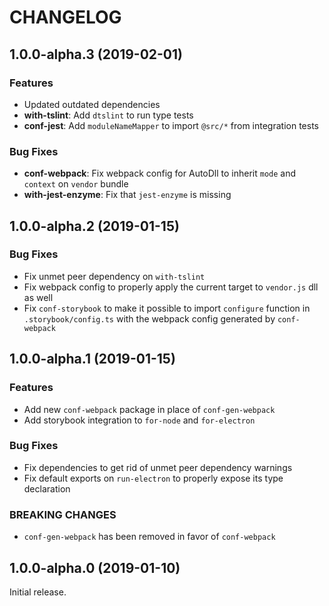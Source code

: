 
# CHANGELOG

## 1.0.0-alpha.3 (2019-02-01)

### Features

* Updated outdated dependencies
* **with-tslint**: Add `dtslint` to run type tests
* **conf-jest**: Add `moduleNameMapper` to import `@src/*` from integration tests

### Bug Fixes

* **conf-webpack**: Fix webpack config for AutoDll to inherit `mode` and `context` on `vendor` bundle
* **with-jest-enzyme**: Fix that `jest-enzyme` is missing


## 1.0.0-alpha.2 (2019-01-15)

### Bug Fixes

* Fix unmet peer dependency on `with-tslint`
* Fix webpack config to properly apply the current target to `vendor.js` dll as well
* Fix `conf-storybook` to make it possible to import `configure` function in `.storybook/config.ts` with the webpack config generated by `conf-webpack`


## 1.0.0-alpha.1 (2019-01-15)

### Features

* Add new `conf-webpack` package in place of `conf-gen-webpack`
* Add storybook integration to `for-node` and `for-electron`

### Bug Fixes

* Fix dependencies to get rid of unmet peer dependency warnings
* Fix default exports on `run-electron` to properly expose its type declaration

### BREAKING CHANGES

* `conf-gen-webpack` has been removed in favor of `conf-webpack`


## 1.0.0-alpha.0 (2019-01-10)

Initial release.
